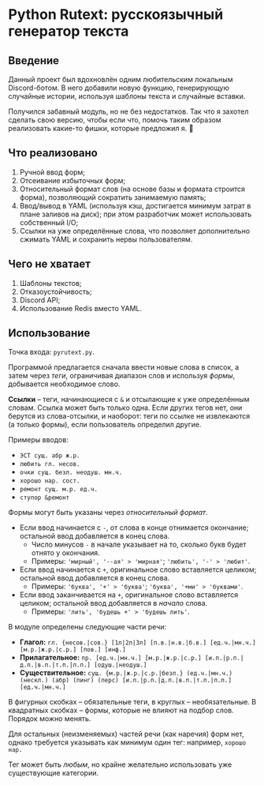 # Python Rutext: русскоязычный генератор текста

## Введение

Данный проект был вдохновлён одним любительским локальным Discord-ботом. В него добавили новую функцию, генерирующую случайные истории, используя шаблоны текста и случайные вставки.

Получился забавный модуль, но не без недостатков. Так что я захотел сделать свою версию, чтобы если что, помочь таким образом реализовать какие-то фишки, которые предложил я. 🤔

## Что реализовано

1. Ручной ввод форм;
2. Отсеивание избыточных форм;
3. Относительный формат слов (на основе базы и формата строится форма), позволяющий сократить занимаемую память;
4. Ввод/вывод в YAML (используя кэш, достигается минимум затрат в плане заливов на диск); при этом разработчик может использовать собственный I/O;
5. Ссылки на уже определённые слова, что позволяет дополнительно сжимать YAML и сохранить нервы пользователям.

## Чего не хватает

1. Шаблоны текстов;
2. Отказоустойчивость;
3. Discord API;
4. Использование Redis вместо YAML.

## Использование

Точка входа: `pyrutext.py`.

Программой предлагается сначала ввести новые слова в список, а затем через *теги*, ограничивая диапазон слов и используя *формы*, добывается необходимое слово.

**Ссылки** – теги, начинающиеся с `&` и отсылающие к уже определённым словам. Ссылка может быть только одна. Если других тегов нет, они берутся из слова-отсылки, и наоборот: теги по ссылке не извлекаются (а только формы), если пользователь определил другие.

Примеры вводов:
- `ЭСТ сущ. абр ж.р.`
- `любить гл. несов.`
- `очки сущ. безл. неодуш. мн.ч.`
- `хорошо нар. сост.`
- `ремонт сущ. м.р. ед.ч.`
- `ступор &ремонт`

Формы могут быть указаны через *относительный формат*.
* Если ввод начинается с `-`, от слова в конце отнимается окончание; остальной ввод добавляется в конец слова.
  * Число минусов `-` в начале указывает на то, сколько букв будет отнято у окончания.
  * Примеры: `'мирный', '--ая' > 'мирная'`; `'любить', '-' > 'любит'`.
* Если ввод начинается с `+`, оригинальное слово вставляется целиком; остальной ввод добавляется в конец слова.
  * Примеры: `'буква', '+' > 'буква'`; `'буква', '+ми' > 'буквами'`.
* Если ввод заканчивается на `+`, оригинальное слово вставляется целиком; остальной ввод добавляется в *начало* слова.
  * Примеры: `'лить', 'будешь +' > 'будешь лить'`.

В модуле определены следующие части речи:
* **Глагол:** `гл. {несов.|сов.} [1л|2л|3л] [п.в.|н.в.|б.в.] [ед.ч.|мн.ч.] [м.р.|ж.р.|с.р.] [пов.] [инф.]`
* **Прилагательное:** `пр. [ед.ч.|мн.ч.] [м.р.|ж.р.|с.р.] [и.п.|р.п.|д.п.|в.п.|т.п.|п.п.] [одуш.|неодуш.]`
* **Существительное:** `сущ. {м.р.|ж.р.|с.р.|безл.} (ед.ч.|мн.ч.) (нескл.) (абр) (пинг) (перс) [и.п.|р.п.|д.п.|в.п.|т.п.|п.п.] [ед.ч.|мн.ч.]`

В фигурных скобках – обязательные теги, в круглых – необязательные. В квадратных скобках – формы, которые не влияют на подбор слов. Порядок можно менять.

Для остальных (неизменяемых) частей речи (как наречия) форм нет, однако требуется указывать как минимум один тег: например, `хорошо нар.`

Тег может быть *любым*, но крайне желательно использовать уже существующие категории.